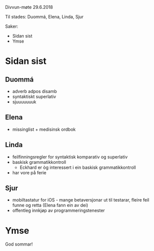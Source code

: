Divvun-møte 29.6.2018

Til stades: Duommá, Elena, Linda, Sjur

Saker:
* Sidan sist
* Ymse

# Sidan sist
##  Duommá
* adverb adpos disamb
* syntaktiskt superlativ
* sjuuuuuuuk


##  Elena
* missinglist + medisinsk ordbok

##  Linda
* feilfinningsregler for syntaktisk komparativ og superlativ
* baskisk grammatikkontroll
    - Eckhard er òg interessert i ein baskisk grammatikkontroll
* har vore på ferie

##  Sjur
* mobiltastatur for iOS - mange betaversjonar ut til testarar, fleire feil funne
  og retta (Elena fann ein av dei)
* offentleg innkjøp av programmeringstenester

# Ymse

God sommar!
